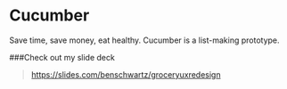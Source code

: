 # Cucumber
Save time, save money, eat healthy. Cucumber is a list-making prototype.

###Check out my slide deck
> https://slides.com/benschwartz/groceryuxredesign
